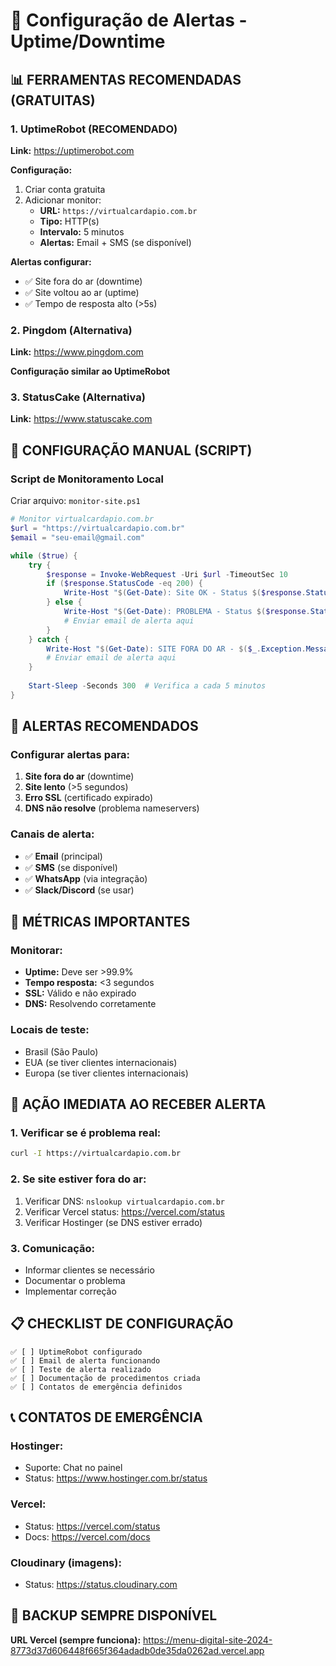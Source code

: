 # 🚨 Configuração de Alertas - Uptime/Downtime

## 📊 FERRAMENTAS RECOMENDADAS (GRATUITAS)

### 1. UptimeRobot (RECOMENDADO)
**Link:** https://uptimerobot.com

**Configuração:**
1. Criar conta gratuita
2. Adicionar monitor:
   - **URL:** `https://virtualcardapio.com.br`
   - **Tipo:** HTTP(s)
   - **Intervalo:** 5 minutos
   - **Alertas:** Email + SMS (se disponível)

**Alertas configurar:**
- ✅ Site fora do ar (downtime)
- ✅ Site voltou ao ar (uptime)
- ✅ Tempo de resposta alto (>5s)

### 2. Pingdom (Alternativa)
**Link:** https://www.pingdom.com

**Configuração similar ao UptimeRobot**

### 3. StatusCake (Alternativa)
**Link:** https://www.statuscake.com

## 🔧 CONFIGURAÇÃO MANUAL (SCRIPT)

### Script de Monitoramento Local
Criar arquivo: `monitor-site.ps1`

```powershell
# Monitor virtualcardapio.com.br
$url = "https://virtualcardapio.com.br"
$email = "seu-email@gmail.com"

while ($true) {
    try {
        $response = Invoke-WebRequest -Uri $url -TimeoutSec 10
        if ($response.StatusCode -eq 200) {
            Write-Host "$(Get-Date): Site OK - Status $($response.StatusCode)"
        } else {
            Write-Host "$(Get-Date): PROBLEMA - Status $($response.StatusCode)"
            # Enviar email de alerta aqui
        }
    } catch {
        Write-Host "$(Get-Date): SITE FORA DO AR - $($_.Exception.Message)"
        # Enviar email de alerta aqui
    }
    
    Start-Sleep -Seconds 300  # Verifica a cada 5 minutos
}
```

## 📱 ALERTAS RECOMENDADOS

### Configurar alertas para:
1. **Site fora do ar** (downtime)
2. **Site lento** (>5 segundos)
3. **Erro SSL** (certificado expirado)
4. **DNS não resolve** (problema nameservers)

### Canais de alerta:
- ✅ **Email** (principal)
- ✅ **SMS** (se disponível)
- ✅ **WhatsApp** (via integração)
- ✅ **Slack/Discord** (se usar)

## 🎯 MÉTRICAS IMPORTANTES

### Monitorar:
- **Uptime:** Deve ser >99.9%
- **Tempo resposta:** <3 segundos
- **SSL:** Válido e não expirado
- **DNS:** Resolvendo corretamente

### Locais de teste:
- Brasil (São Paulo)
- EUA (se tiver clientes internacionais)
- Europa (se tiver clientes internacionais)

## 🚨 AÇÃO IMEDIATA AO RECEBER ALERTA

### 1. Verificar se é problema real:
```bash
curl -I https://virtualcardapio.com.br
```

### 2. Se site estiver fora do ar:
1. Verificar DNS: `nslookup virtualcardapio.com.br`
2. Verificar Vercel status: https://vercel.com/status
3. Verificar Hostinger (se DNS estiver errado)

### 3. Comunicação:
- Informar clientes se necessário
- Documentar o problema
- Implementar correção

## 📋 CHECKLIST DE CONFIGURAÇÃO

```
✅ [ ] UptimeRobot configurado
✅ [ ] Email de alerta funcionando
✅ [ ] Teste de alerta realizado
✅ [ ] Documentação de procedimentos criada
✅ [ ] Contatos de emergência definidos
```

## 📞 CONTATOS DE EMERGÊNCIA

### Hostinger:
- Suporte: Chat no painel
- Status: https://www.hostinger.com.br/status

### Vercel:
- Status: https://vercel.com/status
- Docs: https://vercel.com/docs

### Cloudinary (imagens):
- Status: https://status.cloudinary.com

## 🔄 BACKUP SEMPRE DISPONÍVEL
**URL Vercel (sempre funciona):**
https://menu-digital-site-2024-8773d37d606448f665f364adadb0de35da0262ad.vercel.app